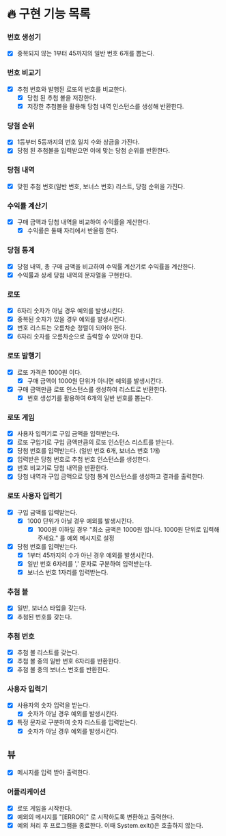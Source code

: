 

 # 🔥 구현 기능 목록

### 번호 생성기
 - [x] 중복되지 않는 1부터 45까지의 일반 번호 6개를 뽑는다.

### 번호 비교기
- [x] 추첨 번호와 발행된 로또의 번호를 비교한다.
  - [x] 당첨 된 추첨 볼을 저장한다.
  - [x] 저장한 추첨볼을 활용해 당첨 내역 인스턴스를 생성해 반환한다.

### 당첨 순위
- [x] 1등부터 5등까지의 번호 일치 수와 상금을 가진다.
- [x] 당첨 된 추첨볼을 입력받으면 이에 맞는 당첨 순위를 반환한다.

### 당첨 내역
- [x] 맞힌 추첨 번호(일반 번호, 보너스 번호) 리스트, 당첨 순위을 가진다.

### 수익률 계산기
- [x] 구매 금액과 당첨 내역을 비교하여 수익률을 계산한다.
    - [x] 수익률은 둘째 자리에서 반올림 한다.

### 당첨 통계
- [x] 당첨 내역, 총 구매 금액을 비교하여 수익률 계산기로 수익률을 계산한다.
- [x] 수익률과 상세 당첨 내역의 문자열을 구현한다.

### 로또
- [x] 6자리 숫자가 아닐 경우 예외를 발생시킨다.
- [x] 중복된 숫자가 있을 경우 예외를 발생시킨다.
- [x] 번호 리스트는 오름차순 정렬이 되어야 한다.
- [x] 6자리 숫자를 오름차순으로 출력할 수 있어야 한다.

### 로또 발행기
- [x] 로또 가격은 1000원 이다.
  - [x] 구매 금액이 1000원 단위가 아니면 예외를 발생시킨다.
- [x] 구매 금액만큼 로또 인스턴스를 생성하여 리스트로 반환한다.
  - [x] 번호 생성기를 활용하여 6개의 일반 번호를 뽑는다.

### 로또 게임
- [x] 사용자 입력기로 구입 금액을 입력받는다.
- [x] 로또 구입기로 구입 금액만큼의 로또 인스턴스 리스트를 받는다.
- [x] 당첨 번호를 입력받는다. (일반 번호 6개, 보너스 번호 1개)
- [x] 입력받은 당첨 번호로 추첨 번호 인스턴스를 생성한다.
- [x] 번호 비교기로 당첨 내역을 반환한다.
- [x] 당첨 내역과 구입 금액으로 당첨 통계 인스턴스를 생성하고 결과를 출력한다.

### 로또 사용자 입력기
- [x] 구입 금액를 입력받는다.
  - [x] 1000 단위가 아닐 경우 예외를 발생시킨다.
    - [x] 1000원 이하일 경우 "최소 금액은 1000원 입니다. 1000원 단위로 입력해주세요." 를 예외 메시지로 설정
- [x] 당첨 번호를 입력받는다.
  - [x] 1부터 45까지의 수가 아닌 경우 예외를 발생시킨다.
  - [x] 일반 번호 6자리를 ',' 문자로 구분하여 입력받는다.
  - [x] 보너스 번호 1자리를 입력받는다.

### 추첨 볼
- [x] 일반, 보너스 타입을 갖는다.
- [x] 추첨된 번호를 갖는다.

### 추첨 번호
- [x] 추첨 볼 리스트를 갖는다.
- [x] 추첨 볼 중의 일반 번호 6자리를 반환한다. 
- [x] 추첨 볼 중의 보너스 번호를 반환한다.

### 사용자 입력기
- [x] 사용자의 숫자 입력을 받는다.
  - [x] 숫자가 아닐 경우 예외를 발생시킨다.
- [x] 특정 문자로 구분하여 숫자 리스트를 입력받는다.
  - [x] 숫자가 아닐 경우 예외를 발생시킨다.

## 뷰
- [x] 메시지를 입력 받아 출력한다.

### 어플리케이션
- [x] 로또 게임을 시작한다.
- [x] 예외의 메시지를 "[ERROR]" 로 시작하도록 변환하고 출력한다.
- [x] 예외 처리 후 프로그램을 종료한다. 이때 System.exit()은 호출하지 않는다.